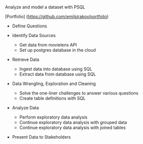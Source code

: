 Analyze and model a dataset with PSQL

[Portfolio] (https://github.com/emilsirakov/portfolio)


- Define Questions

- Identify Data Sources
  - Get data from movielens API
  - Set up postgres database in the cloud

- Retrieve Data
  - Ingest data into database using SQL
  - Extract data from database using SQL

- Data Wrangling, Exploration and Cleaning
  - Solve the one-liner challenges to answer various questions
  - Create table definitions with SQL

- Analyze Data
  - Perform exploratory data analysis
  - Continue exploratory data analysis with grouped data
  - Continue exploratory data analysis with joined tables

- Present Data to Stakeholders
 
